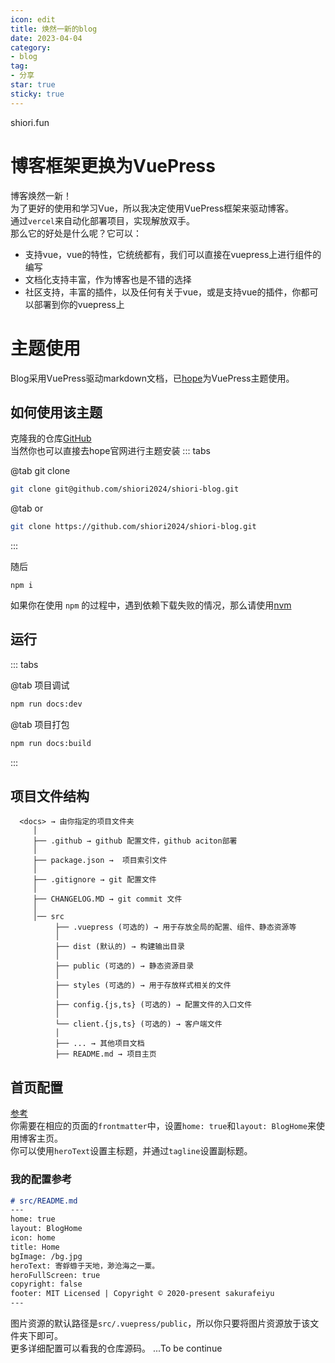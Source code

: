 ```yaml
---
icon: edit
title: 焕然一新的blog
date: 2023-04-04
category:
- blog
tag:
- 分享
star: true
sticky: true
---
```

shiori.fun
<!-- more -->
# 博客框架更换为VuePress
博客焕然一新！  
为了更好的使用和学习Vue，所以我决定使用VuePress框架来驱动博客。  
通过`vercel`来自动化部署项目，实现解放双手。  
那么它的好处是什么呢？它可以：
- 支持vue，vue的特性，它统统都有，我们可以直接在vuepress上进行组件的编写
- 文档化支持丰富，作为博客也是不错的选择
- 社区支持，丰富的插件，以及任何有关于vue，或是支持vue的插件，你都可以部署到你的vuepress上

# 主题使用
Blog采用VuePress驱动markdown文档，已[hope](https://vuepress.vuejs.org/zh/)为VuePress主题使用。
## 如何使用该主题
克隆我的仓库[GitHub](https://github.com/shiori2024/shiori-blog)  
当然你也可以直接去hope官网进行主题安装
::: tabs

@tab git clone

```sh
git clone git@github.com/shiori2024/shiori-blog.git
```

@tab or

```sh
git clone https://github.com/shiori2024/shiori-blog.git
```

:::


随后
```shell
npm i
```
如果你在使用 `npm` 的过程中，遇到依赖下载失败的情况，那么请使用[nvm](https://github.com/coreybutler/nvm-windows)

## 运行
::: tabs

@tab 项目调试

```sh
npm run docs:dev
```

@tab 项目打包

```sh
npm run docs:build
```

:::

## 项目文件结构
```
  <docs> → 由你指定的项目文件夹
     │
     ├── .github → github 配置文件，github aciton部署
     │
     ├── package.json →  项目索引文件
     │
     ├── .gitignore → git 配置文件
     │
     ├── CHANGELOG.MD → git commit 文件
     │
     │── src
          ├── .vuepress (可选的) → 用于存放全局的配置、组件、静态资源等
          │
          ├── dist (默认的) → 构建输出目录
          │
          ├── public (可选的) → 静态资源目录
          │
          ├── styles (可选的) → 用于存放样式相关的文件
          │
          ├── config.{js,ts} (可选的) → 配置文件的入口文件
          │
          └── client.{js,ts} (可选的) → 客户端文件
          │
          ├── ... → 其他项目文档
          ├── README.md → 项目主页

```

## 首页配置
[参考](https://theme-hope.vuejs.press/zh/guide/blog/home.html)  
你需要在相应的页面的`frontmatter`中，设置`home: true`和`layout: BlogHome`来使用博客主页。  
你可以使用`heroText`设置主标题，并通过`tagline`设置副标题。
### 我的配置参考
```md
# src/README.md
---
home: true
layout: BlogHome
icon: home
title: Home
bgImage: /bg.jpg
heroText: 寄蜉蝣于天地，渺沧海之一粟。
heroFullScreen: true
copyright: false
footer: MIT Licensed | Copyright © 2020-present sakurafeiyu
---

```
图片资源的默认路径是`src/.vuepress/public`，所以你只要将图片资源放于该文件夹下即可。  
更多详细配置可以看我的仓库源码。 
...To be continue